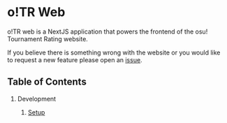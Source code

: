 # o!TR Web

o!TR web is a NextJS application that powers the frontend of the osu! Tournament Rating website.

If you believe there is something wrong with the website or you would like to request a new feature please open an [issue](https://github.com/osu-tournament-rating/otr-web/issues).

## Table of Contents

<ol type="1">
  <li>Development</li>
  <ol>
    <li><a href="development/setup/en.md">Setup</a></li>
  </ol>
</ol>